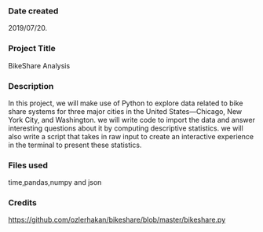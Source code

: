 ### Date created
2019/07/20.

### Project Title
BikeShare Analysis 

### Description
In this project, we will make use of Python to explore data related to bike share systems for three major cities in the United States—Chicago, New York City, and Washington. we will write code to import the data and answer interesting questions about it by computing descriptive statistics. we will also write a script that takes in raw input to create an interactive experience in the terminal to present these statistics.

### Files used
time,pandas,numpy and json

### Credits
https://github.com/ozlerhakan/bikeshare/blob/master/bikeshare.py

